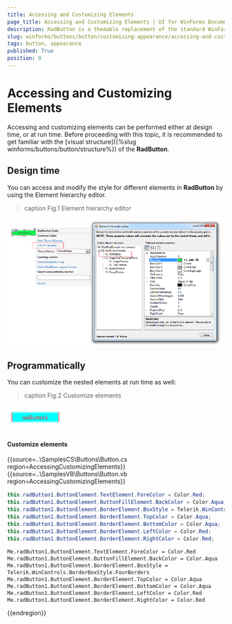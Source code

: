```yaml
---
title: Accessing and Customizing Elements
page_title: Accessing and Customizing Elements | UI for WinForms Documentation
description: RadButton is a themable replacement of the standard WinForms Button. It can be clicked by using the mouse, Enter key, or Spacebar, if the button has focus.
slug: winforms/buttons/button/customizing-appearance/accessing-and-customizing-elements 
tags: button, appearance
published: True
position: 0 
---
```


# Accessing and Customizing Elements
 
Accessing and customizing elements can be performed either at design time, or at run time. Before proceeding with this topic, it is recommended to get familiar with the [visual structure]({%slug winforms/buttons/button/structure%}) of the __RadButton__.
      

## Design time

You can access and modify the style for different elements in __RadButton__ by using the Element hierarchy editor.

>caption Fig.1 Element hierarchy editor

![button-customizing-appearance-accessing-and-customizing-elements 001](images/button-customizing-appearance-accessing-and-customizing-elements001.png)

## Programmatically

You can customize the nested elements at run time as well:
>caption Fig.2 Customize elements

![button-customizing-appearance-accessing-and-customizing-elements 002](images/button-customizing-appearance-accessing-and-customizing-elements002.png)

#### Customize elements 

{{source=..\SamplesCS\Buttons\Button.cs region=AccessingCustomizingElements}} 
{{source=..\SamplesVB\Buttons\Button.vb region=AccessingCustomizingElements}} 

````C#
this.radButton1.ButtonElement.TextElement.ForeColor = Color.Red;
this.radButton1.ButtonElement.ButtonFillElement.BackColor = Color.Aqua;
this.radButton1.ButtonElement.BorderElement.BoxStyle = Telerik.WinControls.BorderBoxStyle.FourBorders;
this.radButton1.ButtonElement.BorderElement.TopColor = Color.Aqua;
this.radButton1.ButtonElement.BorderElement.BottomColor = Color.Aqua;
this.radButton1.ButtonElement.BorderElement.LeftColor = Color.Red;
this.radButton1.ButtonElement.BorderElement.RightColor = Color.Red;

````
````VB.NET
Me.radButton1.ButtonElement.TextElement.ForeColor = Color.Red
Me.radButton1.ButtonElement.ButtonFillElement.BackColor = Color.Aqua
Me.radButton1.ButtonElement.BorderElement.BoxStyle = Telerik.WinControls.BorderBoxStyle.FourBorders
Me.radButton1.ButtonElement.BorderElement.TopColor = Color.Aqua
Me.radButton1.ButtonElement.BorderElement.BottomColor = Color.Aqua
Me.radButton1.ButtonElement.BorderElement.LeftColor = Color.Red
Me.radButton1.ButtonElement.BorderElement.RightColor = Color.Red

````

{{endregion}} 